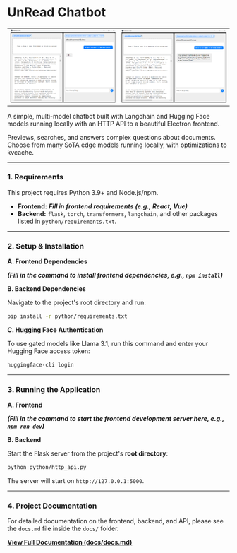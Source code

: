 # UnRead Chatbot

<table>
  <tr>
    <td><img src="./docs/assets/chat_preview_1.png" alt="Chatbot Preview 1" width="400"></td>
    <td><img src="./docs/assets/chat_preview_2.png" alt="Chatbot Preview 2" width="400"></td>
  </tr>
</table>

A simple, multi-model chatbot built with Langchain and Hugging Face models running locally with an HTTP API to a beautiful Electron frontend.

Previews, searches, and answers complex questions about documents. Choose from many SoTA edge models running locally, with optimizations to kvcache.

---

### 1. Requirements

This project requires Python 3.9+ and Node.js/npm.

- **Frontend:** ___Fill in frontend requirements (e.g., React, Vue)___
- **Backend:** `flask`, `torch`, `transformers`, `langchain`, and other packages listed in `python/requirements.txt`.

---

### 2. Setup & Installation

**A. Frontend Dependencies**

___(Fill in the command to install frontend dependencies, e.g., `npm install`)___

**B. Backend Dependencies**

Navigate to the project's root directory and run:
```bash
pip install -r python/requirements.txt
```

**C. Hugging Face Authentication**

To use gated models like Llama 3.1, run this command and enter your Hugging Face access token:
```bash
huggingface-cli login
```

---

### 3. Running the Application

**A. Frontend**

___(Fill in the command to start the frontend development server here, e.g., `npm run dev`)___

**B. Backend**

Start the Flask server from the project's **root directory**:
```bash
python python/http_api.py
```
The server will start on `http://127.0.0.1:5000`.

---

### 4. Project Documentation

For detailed documentation on the frontend, backend, and API, please see the `docs.md` file inside the `docs/` folder.

[**View Full Documentation (docs/docs.md)**](./docs/docs.md)
